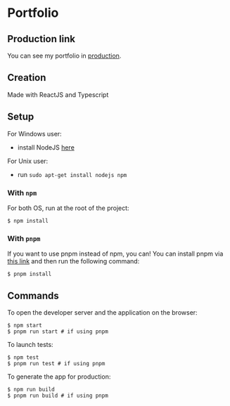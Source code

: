 # Portfolio

## Production link
You can see my portfolio in [production](https://guillaumeletellier-portfolio.netlify.app/).

## Creation
Made with ReactJS and Typescript

## Setup
For Windows user:
- install NodeJS [here](https://nodejs.org/en/)

For Unix user:
- run `sudo apt-get install nodejs npm`

### With `npm`
For both OS, run at the root of the project:
```shell
$ npm install
```

### With `pnpm`
If you want to use pnpm instead of npm, you can! You can install pnpm via [this link](https://pnpm.io/installation) and then run the following command:
```shell
$ pnpm install
```

## Commands
To open the developer server and the application on the browser:
```shell
$ npm start
$ pnpm run start # if using pnpm
```
To launch tests:
```shell
$ npm test
$ pnpm run test # if using pnpm
```
To generate the app for production:
```shell
$ npm run build
$ pnpm run build # if using pnpm
```
